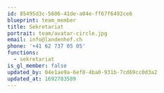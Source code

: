 ```yaml
---
id: 85495d3c-5606-41de-a04e-ff67f6492ce6
blueprint: team_member
title: Sekretariat
portrait: team/avatar-circle.jpg
email: info@landenhof.ch
phone: '+41 62 737 05 05'
functions:
  - sekretariat
is_gl_member: false
updated_by: 04e1ae9a-6ef8-4ba0-931b-7cd69cc0d3a2
updated_at: 1692783589
---
```

